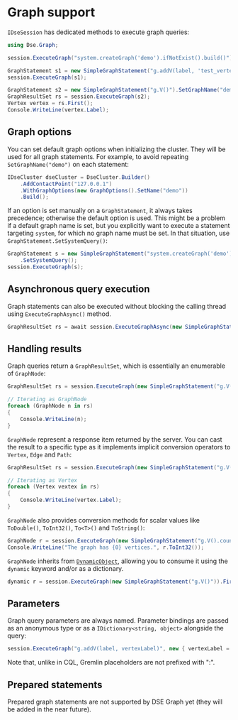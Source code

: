 # Graph support

`IDseSession` has dedicated methods to execute graph queries:

```csharp
using Dse.Graph;
```

```csharp
session.ExecuteGraph("system.createGraph('demo').ifNotExist().build()");

GraphStatement s1 = new SimpleGraphStatement("g.addV(label, 'test_vertex')").SetGraphName("demo");
session.ExecuteGraph(s1);

GraphStatement s2 = new SimpleGraphStatement("g.V()").SetGraphName("demo");
GraphResultSet rs = session.ExecuteGraph(s2);
Vertex vertex = rs.First();
Console.WriteLine(vertex.Label);
```

## Graph options

You can set default graph options when initializing the cluster. They will be used for all graph statements. For
example, to avoid repeating `SetGraphName("demo")` on each statement:

```csharp
IDseCluster dseCluster = DseCluster.Builder()
    .AddContactPoint("127.0.0.1")
    .WithGraphOptions(new GraphOptions().SetName("demo"))
    .Build();
```

If an option is set manually on a `GraphStatement`, it always takes precedence; otherwise the default option is used.
This might be a problem if a default graph name is set, but you explicitly want to execute a statement targeting
`system`, for which no graph name must be set. In that situation, use `GraphStatement.SetSystemQuery()`:

```csharp
GraphStatement s = new SimpleGraphStatement("system.createGraph('demo').ifNotExist().build()")
    .SetSystemQuery();
session.ExecuteGraph(s);
```

## Asynchronous query execution

Graph statements can also be executed without blocking the calling thread using `ExecuteGraphAsync()` method.

```csharp
GraphResultSet rs = await session.ExecuteGraphAsync(new SimpleGraphStatement("g.V()"));
```

## Handling results

Graph queries return a `GraphResultSet`, which is essentially an enumerable of `GraphNode`:

```csharp
GraphResultSet rs = session.ExecuteGraph(new SimpleGraphStatement("g.V()"));

// Iterating as GraphNode
foreach (GraphNode n in rs)
{
    Console.WriteLine(n);
}
```

`GraphNode` represent a response item returned by the server. You can cast the result to a specific type as it
implements implicit conversion operators to `Vertex`, `Edge` and `Path`:

```csharp
GraphResultSet rs = session.ExecuteGraph(new SimpleGraphStatement("g.V()"));

// Iterating as Vertex
foreach (Vertex vextex in rs)
{
    Console.WriteLine(vertex.Label);
}
```

`GraphNode` also provides conversion methods for scalar values like `ToDouble()`, `ToInt32()`, `To<T>()` and
`ToString()`:

```csharp
GraphNode r = session.ExecuteGraph(new SimpleGraphStatement("g.V().count()")).First();
Console.WriteLine("The graph has {0} vertices.", r.ToInt32());
```

`GraphNode` inherits from [`DynamicObject`][dynamic], allowing you to consume it using the `dynamic` keyword and/or as a
dictionary. 

```csharp
dynamic r = session.ExecuteGraph(new SimpleGraphStatement("g.V()")).First();
```

## Parameters

Graph query parameters are always named. Parameter bindings are passed as an anonymous type or as a
`IDictionary<string, object>` alongside the query:

```csharp
session.ExecuteGraph("g.addV(label, vertexLabel)", new { vertexLabel = "test_vertex_2" });
```

Note that, unlike in CQL, Gremlin placeholders are not prefixed with ":".

## Prepared statements

Prepared graph statements are not supported by DSE Graph yet (they will be added in the near future).

[modern-graph]: http://tinkerpop.apache.org/docs/3.1.1-incubating/reference/#_the_graph_structure
[dynamic]: https://msdn.microsoft.com/en-us/library/dd264736.aspx